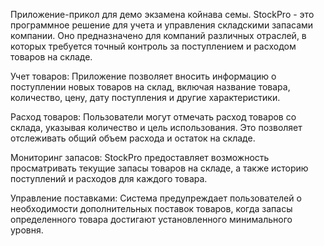 Приложение-прикол для демо экзамена койнава семы.
StockPro - это программное решение для учета и управления складскими запасами компании. Оно предназначено для компаний различных отраслей, в которых требуется точный контроль за поступлением и расходом товаров на складе.

Учет товаров: Приложение позволяет вносить информацию о поступлении новых товаров на склад, включая название товара, количество, цену, дату поступления и другие характеристики.

Расход товаров: Пользователи могут отмечать расход товаров со склада, указывая количество и цель использования. Это позволяет отслеживать общий объем расхода и остаток на складе.

Мониторинг запасов: StockPro предоставляет возможность просматривать текущие запасы товаров на складе, а также историю поступлений и расходов для каждого товара.

Управление поставками: Система предупреждает пользователей о необходимости дополнительных поставок товаров, когда запасы определенного товара достигают установленного минимального уровня.
